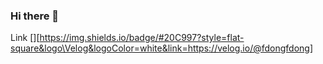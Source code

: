 ### Hi there 👋

<!--
**FdongFdong/FdongFdong** is a ✨ _special_ ✨ repository because its `README.md` (this file) appears on your GitHub profile.

Here are some ideas to get you started:

- 🔭 I’m currently working on ...
- 🌱 I’m currently learning ...
- 👯 I’m looking to collaborate on ...
- 🤔 I’m looking for help with ...
- 💬 Ask me about ...
- 📫 How to reach me: ...
- 😄 Pronouns: ...
- ⚡ Fun fact: ...
-->


Link [][https://img.shields.io/badge/#20C997?style=flat-square&logo\Velog&logoColor=white&link=https://velog.io/@fdongfdong]
